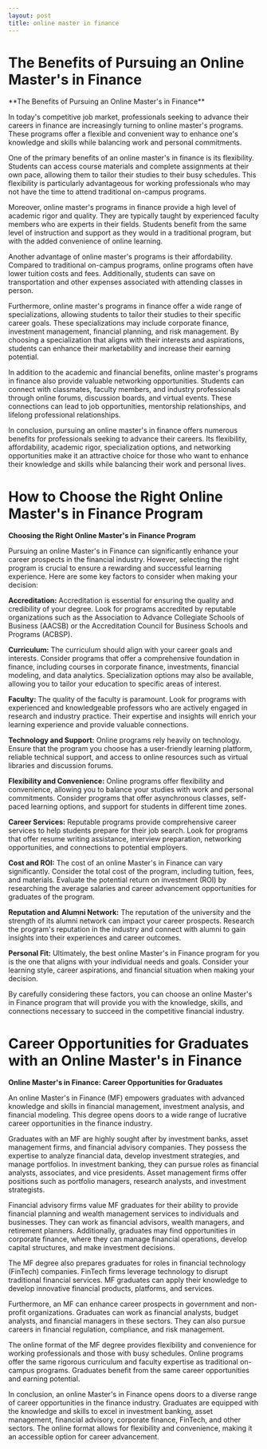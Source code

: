 ```yaml
---
layout: post
title: online master in finance
--- 
```



<h1 id="the-benefits-of-pursuing-an-online-masters-in-finance-NwUMfHXTgA">The Benefits of Pursuing an Online Master's in Finance</h1>**The Benefits of Pursuing an Online Master's in Finance**

In today's competitive job market, professionals seeking to advance their careers in finance are increasingly turning to online master's programs. These programs offer a flexible and convenient way to enhance one's knowledge and skills while balancing work and personal commitments.

One of the primary benefits of an online master's in finance is its flexibility. Students can access course materials and complete assignments at their own pace, allowing them to tailor their studies to their busy schedules. This flexibility is particularly advantageous for working professionals who may not have the time to attend traditional on-campus programs.

Moreover, online master's programs in finance provide a high level of academic rigor and quality. They are typically taught by experienced faculty members who are experts in their fields. Students benefit from the same level of instruction and support as they would in a traditional program, but with the added convenience of online learning.

Another advantage of online master's programs is their affordability. Compared to traditional on-campus programs, online programs often have lower tuition costs and fees. Additionally, students can save on transportation and other expenses associated with attending classes in person.

Furthermore, online master's programs in finance offer a wide range of specializations, allowing students to tailor their studies to their specific career goals. These specializations may include corporate finance, investment management, financial planning, and risk management. By choosing a specialization that aligns with their interests and aspirations, students can enhance their marketability and increase their earning potential.

In addition to the academic and financial benefits, online master's programs in finance also provide valuable networking opportunities. Students can connect with classmates, faculty members, and industry professionals through online forums, discussion boards, and virtual events. These connections can lead to job opportunities, mentorship relationships, and lifelong professional relationships.

In conclusion, pursuing an online master's in finance offers numerous benefits for professionals seeking to advance their careers. Its flexibility, affordability, academic rigor, specialization options, and networking opportunities make it an attractive choice for those who want to enhance their knowledge and skills while balancing their work and personal lives.<h1 id="how-to-choose-the-right-online-masters-in-finance-program-NwUMfHXTgA">How to Choose the Right Online Master's in Finance Program</h1>**Choosing the Right Online Master's in Finance Program**

Pursuing an online Master's in Finance can significantly enhance your career prospects in the financial industry. However, selecting the right program is crucial to ensure a rewarding and successful learning experience. Here are some key factors to consider when making your decision:

**Accreditation:** Accreditation is essential for ensuring the quality and credibility of your degree. Look for programs accredited by reputable organizations such as the Association to Advance Collegiate Schools of Business (AACSB) or the Accreditation Council for Business Schools and Programs (ACBSP).

**Curriculum:** The curriculum should align with your career goals and interests. Consider programs that offer a comprehensive foundation in finance, including courses in corporate finance, investments, financial modeling, and data analytics. Specialization options may also be available, allowing you to tailor your education to specific areas of interest.

**Faculty:** The quality of the faculty is paramount. Look for programs with experienced and knowledgeable professors who are actively engaged in research and industry practice. Their expertise and insights will enrich your learning experience and provide valuable connections.

**Technology and Support:** Online programs rely heavily on technology. Ensure that the program you choose has a user-friendly learning platform, reliable technical support, and access to online resources such as virtual libraries and discussion forums.

**Flexibility and Convenience:** Online programs offer flexibility and convenience, allowing you to balance your studies with work and personal commitments. Consider programs that offer asynchronous classes, self-paced learning options, and support for students in different time zones.

**Career Services:** Reputable programs provide comprehensive career services to help students prepare for their job search. Look for programs that offer resume writing assistance, interview preparation, networking opportunities, and connections to potential employers.

**Cost and ROI:** The cost of an online Master's in Finance can vary significantly. Consider the total cost of the program, including tuition, fees, and materials. Evaluate the potential return on investment (ROI) by researching the average salaries and career advancement opportunities for graduates of the program.

**Reputation and Alumni Network:** The reputation of the university and the strength of its alumni network can impact your career prospects. Research the program's reputation in the industry and connect with alumni to gain insights into their experiences and career outcomes.

**Personal Fit:** Ultimately, the best online Master's in Finance program for you is the one that aligns with your individual needs and goals. Consider your learning style, career aspirations, and financial situation when making your decision.

By carefully considering these factors, you can choose an online Master's in Finance program that will provide you with the knowledge, skills, and connections necessary to succeed in the competitive financial industry.<h1 id="career-opportunities-for-graduates-with-an-online-masters-in-finance-NwUMfHXTgA">Career Opportunities for Graduates with an Online Master's in Finance</h1>**Online Master's in Finance: Career Opportunities for Graduates**

An online Master's in Finance (MF) empowers graduates with advanced knowledge and skills in financial management, investment analysis, and financial modeling. This degree opens doors to a wide range of lucrative career opportunities in the finance industry.

Graduates with an MF are highly sought after by investment banks, asset management firms, and financial advisory companies. They possess the expertise to analyze financial data, develop investment strategies, and manage portfolios. In investment banking, they can pursue roles as financial analysts, associates, and vice presidents. Asset management firms offer positions such as portfolio managers, research analysts, and investment strategists.

Financial advisory firms value MF graduates for their ability to provide financial planning and wealth management services to individuals and businesses. They can work as financial advisors, wealth managers, and retirement planners. Additionally, graduates may find opportunities in corporate finance, where they can manage financial operations, develop capital structures, and make investment decisions.

The MF degree also prepares graduates for roles in financial technology (FinTech) companies. FinTech firms leverage technology to disrupt traditional financial services. MF graduates can apply their knowledge to develop innovative financial products, platforms, and services.

Furthermore, an MF can enhance career prospects in government and non-profit organizations. Graduates can work as financial analysts, budget analysts, and financial managers in these sectors. They can also pursue careers in financial regulation, compliance, and risk management.

The online format of the MF degree provides flexibility and convenience for working professionals and those with busy schedules. Online programs offer the same rigorous curriculum and faculty expertise as traditional on-campus programs. Graduates benefit from the same career opportunities and earning potential.

In conclusion, an online Master's in Finance opens doors to a diverse range of career opportunities in the finance industry. Graduates are equipped with the knowledge and skills to excel in investment banking, asset management, financial advisory, corporate finance, FinTech, and other sectors. The online format allows for flexibility and convenience, making it an accessible option for career advancement.
